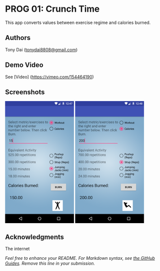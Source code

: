 # PROG 01: Crunch Time

This app converts values between exercise regime and calories burned.

## Authors

Tony Dai ([tonydai8808@gmail.com](mailto:tonydai8808@gmail.com))

## Demo Video

See [Video] (https://vimeo.com/154464190)

## Screenshots

<img src="screenshots/dev2.png" height="400" alt="Screenshot"/>
<img src="screenshots/dev3.png" height="400" alt="Screenshot"/>

## Acknowledgments

The internet

*Feel free to enhance your README. For Markdown syntax, see [the GitHub Guides](https://guides.github.com/features/mastering-markdown/). Remove this line in your submission.*
